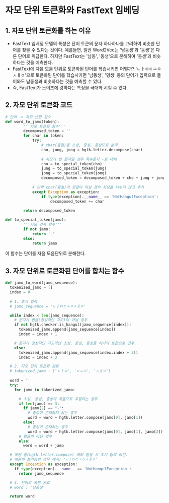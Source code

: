 # 자모 단위 토큰화와 FastText 임베딩



## 1. 자모 단위 토큰화를 하는 이유

- FastText 임베딩 모델의 특성은 단어 토큰의 문자 하나하나를 고려하여 비슷한 단어를 찾을 수 있다는 것이다. 예를들면, 일반 Word2Vec는 '남동생'과 '동생'은 다른 단어로 취급한다. 하지만 FastText는 '남동', '동생'으로 분해하여 '동생'과 비슷하다는 것을 예측한다.
- FastText에 자음 모음 단위로 토큰화된 단어를 학습시키면 어떨까? 'ㄴㅏㅁㄷㅗㅇㅅㅐㅇ'으로 토큰화된 단어를 학습시키면 '냠동생', '뎡생' 등의 단어가 입력으로 들어와도 남동생과 비슷하다는 것을 예측할 수 있다. 
- 즉, FastText가 노이즈에 강하다는 특징을 극대화 시킬 수 있다.



## 2. 자모 단위 토큰화 코드

```python
# 단어 -> 자모 변환 함수
def word_to_jamo(token):
        '''자모 토큰화 함수'''
        decomposed_token = ''
        for char in token:
            try:
                # char(음절)을 초성, 중성, 종성으로 분리
                cho, jung, jong = hgtk.letter.decompose(char)
                
                # 자모가 빈 문자일 경우 특수문자 -로 대체
                cho = to_special_token(cho)
                jung = to_special_token(jung)
                jong = to_special_token(jong)
                decomposed_token = decomposed_token + cho + jung + jong
                
            # 만약 char(음절)이 한글이 아닐 경우 자모를 나누지 않고 추가
            except Exception as exception:
                if type(exception).__name__ == 'NotHangulException':
                    decomposed_token += char
        
        return decomposed_token

def to_special_token(jamo):
        '''자모 검사 함수'''
        if not jamo:
            return '-'
        else:
            return jamo
```

이 함수는 단어를 자음 모음단위로 분해한다.



## 3. 자모 단위로 토큰화된 단어를 합치는 함수

```python
def jamo_to_word(jamo_sequence):
  tokenized_jamo = []
  index = 0
  
  # 1. 초기 입력
  # jamo_sequence = 'ㄴㅏㅁㄷㅗㅇㅅㅐㅇ'

  while index < len(jamo_sequence):
    # 문자가 한글(정상적인 자모)이 아닐 경우
    if not hgtk.checker.is_hangul(jamo_sequence[index]):
      tokenized_jamo.append(jamo_sequence[index])
      index = index + 1

    # 문자가 정상적인 자모라면 초성, 중성, 종성을 하나의 토큰으로 간주.
    else:
      tokenized_jamo.append(jamo_sequence[index:index + 3])
      index = index + 3

  # 2. 자모 단위 토큰화 완료
  # tokenized_jamo : ['ㄴㅏㅁ', 'ㄷㅗㅇ', 'ㅅㅐㅇ']
  
  word = ''
  try:
    for jamo in tokenized_jamo:

      # 초성, 중성, 종성의 묶음으로 추정되는 경우
      if len(jamo) == 3:
        if jamo[2] == "-":
          # 종성이 존재하지 않는 경우
          word = word + hgtk.letter.compose(jamo[0], jamo[1])
        else:
          # 종성이 존재하는 경우
          word = word + hgtk.letter.compose(jamo[0], jamo[1], jamo[2])
      # 한글이 아닌 경우
      else:
        word = word + jamo

  # 복원 중(hgtk.letter.compose) 에러 발생 시 초기 입력 리턴.
  # 복원이 불가능한 경우 예시) 'ㄴ!ㅁㄷㅗㅇㅅㅐㅇ'
  except Exception as exception:  
    if type(exception).__name__ == 'NotHangulException':
      return jamo_sequence

  # 3. 단어로 복원 완료
  # word : '남동생'

  return word
```



